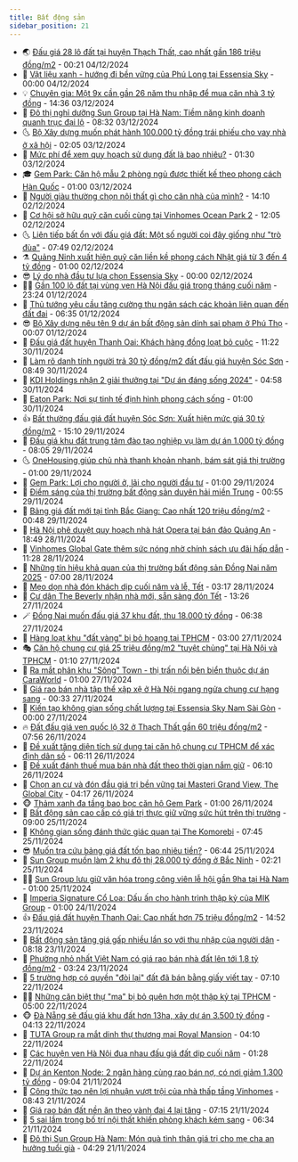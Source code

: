 ```yaml
---
title: Bất động sản
sidebar_position: 21
---
```


<!-- dantri-bat-dong-san:START -->
- 🌏 [Đấu giá 28 lô đất tại huyện Thạch Thất, cao nhất gần 186 triệu đồng/m2](https://dantri.com.vn/bat-dong-san/dau-gia-28-lo-dat-tai-huyen-thach-that-cao-nhat-gan-186-trieu-dongm2-20241204004714843.htm) - 00:21 04/12/2024
- 👹 [Vật liệu xanh - hướng đi bền vững của Phú Long tại Essensia Sky](https://dantri.com.vn/bat-dong-san/vat-lieu-xanh-huong-di-ben-vung-cua-phu-long-tai-essensia-sky-20241203231239829.htm) - 00:00 04/12/2024
- 💡 [Chuyên gia: Một 9x cần gần 26 năm thu nhập để mua căn nhà 3 tỷ đồng](https://dantri.com.vn/bat-dong-san/chuyen-gia-mot-9x-can-gan-26-nam-thu-nhap-de-mua-can-nha-3-ty-dong-20241203174609964.htm) - 14:36 03/12/2024
- 🌋 [Đô thị nghỉ dưỡng Sun Group tại Hà Nam: Tiềm năng kinh doanh quanh trục đại lộ](https://dantri.com.vn/bat-dong-san/do-thi-nghi-duong-sun-group-tai-ha-nam-tiem-nang-kinh-doanh-quanh-truc-dai-lo-20241203151908877.htm) - 08:32 03/12/2024
- 🌜 [Bộ Xây dựng muốn phát hành 100.000 tỷ đồng trái phiếu cho vay nhà ở xã hội](https://dantri.com.vn/bat-dong-san/bo-xay-dung-muon-phat-hanh-100000-ty-dong-trai-phieu-cho-vay-nha-o-xa-hoi-20241203012455969.htm) - 02:05 03/12/2024
- 💃 [Mức phí để xem quy hoạch sử dụng đất là bao nhiêu?](https://dantri.com.vn/bat-dong-san/muc-phi-de-xem-quy-hoach-su-dung-dat-la-bao-nhieu-20241126135718202.htm) - 01:30 03/12/2024
- 🎓 [Gem Park: Căn hộ mẫu 2 phòng ngủ được thiết kế theo phong cách Hàn Quốc](https://dantri.com.vn/bat-dong-san/gem-park-can-ho-mau-2-phong-ngu-duoc-thiet-ke-theo-phong-cach-han-quoc-20241202225059653.htm) - 01:00 03/12/2024
- 🌝 [Người giàu thường chọn nội thất gì cho căn nhà của mình?](https://dantri.com.vn/bat-dong-san/nguoi-giau-thuong-chon-noi-that-gi-cho-can-nha-cua-minh-20241202142212048.htm) - 14:10 02/12/2024
- 🧐 [Cơ hội sở hữu quỹ căn cuối cùng tại Vinhomes Ocean Park 2](https://dantri.com.vn/bat-dong-san/co-hoi-so-huu-quy-can-cuoi-cung-tai-vinhomes-ocean-park-2-20241202185544843.htm) - 12:05 02/12/2024
- 🌜 [Liên tiếp bất ổn với đấu giá đất: Một số người coi đây giống như &quot;trò đùa&quot;](https://dantri.com.vn/bat-dong-san/lien-tiep-bat-on-voi-dau-gia-dat-mot-so-nguoi-coi-day-giong-nhu-tro-dua-20241202121855347.htm) - 07:49 02/12/2024
- ⚗️ [Quảng Ninh xuất hiện quỹ căn liền kề phong cách Nhật giá từ 3 đến 4 tỷ đồng](https://dantri.com.vn/bat-dong-san/quang-ninh-xuat-hien-quy-can-lien-ke-phong-cach-nhat-gia-tu-3-den-4-ty-dong-20241130205327418.htm) - 01:00 02/12/2024
- 😎 [Lý do nhà đầu tư lựa chọn Essensia Sky](https://dantri.com.vn/bat-dong-san/ly-do-nha-dau-tu-lua-chon-essensia-sky-20241202070011591.htm) - 00:00 02/12/2024
- 🧑‍🏫 [Gần 100 lô đất tại vùng ven Hà Nội đấu giá trong tháng cuối năm](https://dantri.com.vn/bat-dong-san/gan-100-lo-dat-tai-vung-ven-ha-noi-dau-gia-trong-thang-cuoi-nam-20241202021201317.htm) - 23:24 01/12/2024
- 💪 [Thủ tướng yêu cầu tăng cường thu ngân sách các khoản liên quan đến đất đai](https://dantri.com.vn/bat-dong-san/thu-tuong-yeu-cau-tang-cuong-thu-ngan-sach-cac-khoan-lien-quan-den-dat-dai-20241130223344045.htm) - 06:35 01/12/2024
- 😎 [Bộ Xây dựng nêu tên 9 dự án bất động sản dính sai phạm ở Phú Thọ](https://dantri.com.vn/bat-dong-san/bo-xay-dung-neu-ten-9-du-an-bat-dong-san-dinh-sai-pham-o-phu-tho-20241130235559423.htm) - 00:07 01/12/2024
- 🧠 [Đấu giá đất huyện Thanh Oai: Khách hàng đồng loạt bỏ cuộc](https://dantri.com.vn/bat-dong-san/dau-gia-dat-huyen-thanh-oai-khach-hang-dong-loat-bo-cuoc-20241130174016458.htm) - 11:22 30/11/2024
- 🧰 [Làm rõ danh tính người trả 30 tỷ đồng/m2 đất đấu giá huyện Sóc Sơn](https://dantri.com.vn/bat-dong-san/lam-ro-danh-tinh-nguoi-tra-30-ty-dongm2-dat-dau-gia-huyen-soc-son-20241130154539064.htm) - 08:49 30/11/2024
- 🤩 [KDI Holdings nhận 2 giải thưởng tại &quot;Dự án đáng sống 2024&quot;](https://dantri.com.vn/bat-dong-san/kdi-holdings-nhan-2-giai-thuong-tai-du-an-dang-song-2024-20241130115746473.htm) - 04:58 30/11/2024
- 🦆 [Eaton Park: Nơi sự tinh tế định hình phong cách sống](https://dantri.com.vn/bat-dong-san/eaton-park-noi-su-tinh-te-dinh-hinh-phong-cach-song-20241128153631856.htm) - 01:00 30/11/2024
- 👍 [Bất thường đấu giá đất huyện Sóc Sơn: Xuất hiện mức giá 30 tỷ đồng/m2](https://dantri.com.vn/bat-dong-san/bat-thuong-dau-gia-dat-huyen-soc-son-xuat-hien-muc-gia-30-ty-dongm2-20241129220712694.htm) - 15:10 29/11/2024
- 🙉 [Đấu giá khu đất trung tâm đào tạo nghiệp vụ làm dự án 1.000 tỷ đồng](https://dantri.com.vn/bat-dong-san/dau-gia-khu-dat-trung-tam-dao-tao-nghiep-vu-lam-du-an-1000-ty-dong-20241128105955417.htm) - 08:05 29/11/2024
- 🌜 [OneHousing giúp chủ nhà thanh khoản nhanh, bám sát giá thị trường](https://dantri.com.vn/bat-dong-san/onehousing-giup-chu-nha-thanh-khoan-nhanh-bam-sat-gia-thi-truong-20241128214929788.htm) - 01:00 29/11/2024
- 🌋 [Gem Park: Lợi cho người ở, lãi cho người đầu tư](https://dantri.com.vn/bat-dong-san/gem-park-loi-cho-nguoi-o-lai-cho-nguoi-dau-tu-20241128213823365.htm) - 01:00 29/11/2024
- 🥰 [Điểm sáng của thị trường bất động sản duyên hải miền Trung](https://dantri.com.vn/bat-dong-san/diem-sang-cua-thi-truong-bat-dong-san-duyen-hai-mien-trung-20241125165450979.htm) - 00:55 29/11/2024
- 💯 [Bảng giá đất mới tại tỉnh Bắc Giang: Cao nhất 120 triệu đồng/m2](https://dantri.com.vn/bat-dong-san/bang-gia-dat-moi-tai-tinh-bac-giang-cao-nhat-120-trieu-dongm2-20241129013939944.htm) - 00:48 29/11/2024
- 🤩 [Hà Nội phê duyệt quy hoạch nhà hát Opera tại bán đảo Quảng An](https://dantri.com.vn/bat-dong-san/ha-noi-phe-duyet-quy-hoach-nha-hat-opera-tai-ban-dao-quang-an-20241128125351852.htm) - 18:49 28/11/2024
- 💄 [Vinhomes Global Gate thêm sức nóng nhờ chính sách ưu đãi hấp dẫn](https://dantri.com.vn/bat-dong-san/vinhomes-global-gate-them-suc-nong-nho-chinh-sach-uu-dai-hap-dan-20241128180753315.htm) - 11:28 28/11/2024
- 🦍 [Những tín hiệu khả quan của thị trường bất động sản Đồng Nai năm 2025](https://dantri.com.vn/bat-dong-san/nhung-tin-hieu-kha-quan-cua-thi-truong-bat-dong-san-dong-nai-nam-2025-20241128124048322.htm) - 07:00 28/11/2024
- 🎡 [Mẹo dọn nhà đón khách dịp cuối năm và lễ, Tết](https://dantri.com.vn/bat-dong-san/meo-don-nha-don-khach-dip-cuoi-nam-va-le-tet-20241128094125753.htm) - 03:17 28/11/2024
- 🐎 [Cư dân The Beverly nhận nhà mới, sẵn sàng đón Tết](https://dantri.com.vn/bat-dong-san/cu-dan-the-beverly-nhan-nha-moi-san-sang-don-tet-20241127195521632.htm) - 13:26 27/11/2024
- 🪄 [Đồng Nai muốn đấu giá 37 khu đất, thu 18.000 tỷ đồng](https://dantri.com.vn/bat-dong-san/dong-nai-muon-dau-gia-37-khu-dat-thu-18000-ty-dong-20241127102034274.htm) - 06:38 27/11/2024
- 💼 [Hàng loạt khu &quot;đất vàng&quot; bị bỏ hoang tại TPHCM](https://dantri.com.vn/bat-dong-san/hang-loat-khu-dat-vang-bi-bo-hoang-tai-tphcm-20241116222227542.htm) - 03:00 27/11/2024
- 🎭 [Căn hộ chung cư giá 25 triệu đồng/m2 &quot;tuyệt chủng&quot; tại Hà Nội và TPHCM](https://dantri.com.vn/bat-dong-san/can-ho-chung-cu-gia-25-trieu-dongm2-tuyet-chung-tai-ha-noi-va-tphcm-20241126020302836.htm) - 01:10 27/11/2024
- 🐻 [Ra mắt phân khu &quot;Sông&quot; Town - thị trấn nổi bên biển thuộc dự án CaraWorld](https://dantri.com.vn/bat-dong-san/ra-mat-phan-khu-song-town-thi-tran-noi-ben-bien-thuoc-du-an-caraworld-20241126215918183.htm) - 01:00 27/11/2024
- 💃 [Giá rao bán nhà tập thể xập xệ ở Hà Nội ngang ngửa chung cư hạng sang](https://dantri.com.vn/bat-dong-san/gia-rao-ban-nha-tap-the-xap-xe-o-ha-noi-ngang-ngua-chung-cu-hang-sang-20241127032925784.htm) - 00:33 27/11/2024
- 🦣 [Kiến tạo không gian sống chất lượng tại Essensia Sky Nam Sài Gòn](https://dantri.com.vn/bat-dong-san/kien-tao-khong-gian-song-chat-luong-tai-essensia-sky-nam-sai-gon-20241126195926541.htm) - 00:00 27/11/2024
- 🔥 [Đất đấu giá ven quốc lộ 32 ở Thạch Thất gần 60 triệu đồng/m2](https://dantri.com.vn/bat-dong-san/dat-dau-gia-ven-quoc-lo-32-o-thach-that-gan-60-trieu-dongm2-20241126133816979.htm) - 07:56 26/11/2024
- 🤩 [Đề xuất tăng diện tích sử dụng tại căn hộ chung cư TPHCM để xác định dân số](https://dantri.com.vn/bat-dong-san/de-xuat-tang-dien-tich-su-dung-tai-can-ho-chung-cu-tphcm-de-xac-dinh-dan-so-20241126122732696.htm) - 06:11 26/11/2024
- 🥳 [Đề xuất đánh thuế mua bán nhà đất theo thời gian nắm giữ](https://dantri.com.vn/bat-dong-san/de-xuat-danh-thue-mua-ban-nha-dat-theo-thoi-gian-nam-giu-20241125233208373.htm) - 06:10 26/11/2024
- 🤗 [Chọn an cư và đón đầu giá trị bền vững tại Masteri Grand View, The Global City](https://dantri.com.vn/bat-dong-san/chon-an-cu-va-don-dau-gia-tri-ben-vung-tai-masteri-grand-view-the-global-city-20241126110610140.htm) - 04:17 26/11/2024
- 🐵 [Thảm xanh đa tầng bao bọc căn hộ Gem Park](https://dantri.com.vn/bat-dong-san/tham-xanh-da-tang-bao-boc-can-ho-gem-park-20241125110351672.htm) - 01:00 26/11/2024
- 🤖 [Bất động sản cao cấp có giá trị thực giữ vững sức hút trên thị trường](https://dantri.com.vn/bat-dong-san/bat-dong-san-cao-cap-co-gia-tri-thuc-giu-vung-suc-hut-tren-thi-truong-20241125151327372.htm) - 09:00 25/11/2024
- 👺 [Không gian sống đánh thức giác quan tại The Komorebi](https://dantri.com.vn/bat-dong-san/khong-gian-song-danh-thuc-giac-quan-tai-the-komorebi-20241125141834980.htm) - 07:45 25/11/2024
- 😎 [Muốn tra cứu bảng giá đất tốn bao nhiêu tiền?](https://dantri.com.vn/bat-dong-san/muon-tra-cuu-bang-gia-dat-ton-bao-nhieu-tien-20241125101140534.htm) - 06:44 25/11/2024
- 🤠 [Sun Group muốn làm 2 khu đô thị 28.000 tỷ đồng ở Bắc Ninh](https://dantri.com.vn/bat-dong-san/sun-group-muon-lam-2-khu-do-thi-28000-ty-dong-o-bac-ninh-20241124164440127.htm) - 02:21 25/11/2024
- 👨‍🏫 [Sun Group lưu giữ văn hóa trong công viên lễ hội gần 9ha tại Hà Nam](https://dantri.com.vn/bat-dong-san/sun-group-luu-giu-van-hoa-trong-cong-vien-le-hoi-gan-9ha-tai-ha-nam-20241124231722728.htm) - 01:00 25/11/2024
- 🧰 [Imperia Signature Cổ Loa: Dấu ấn cho hành trình thập kỷ của MIK Group](https://dantri.com.vn/bat-dong-san/imperia-signature-co-loa-dau-an-cho-hanh-trinh-thap-ky-cua-mik-group-20241123180735910.htm) - 01:00 24/11/2024
- 👍 [Đấu giá đất huyện Thanh Oai: Cao nhất hơn 75 triệu đồng/m2](https://dantri.com.vn/bat-dong-san/dau-gia-dat-huyen-thanh-oai-cao-nhat-hon-75-trieu-dongm2-20241123194731450.htm) - 14:52 23/11/2024
- 🌈 [Bất động sản tăng giá gấp nhiều lần so với thu nhập của người dân](https://dantri.com.vn/bat-dong-san/bat-dong-san-tang-gia-gap-nhieu-lan-so-voi-thu-nhap-cua-nguoi-dan-20241123145956389.htm) - 08:18 23/11/2024
- 🐲 [Phường nhỏ nhất Việt Nam có giá rao bán nhà đất lên tới 1,8 tỷ đồng/m2](https://dantri.com.vn/bat-dong-san/phuong-nho-nhat-viet-nam-co-gia-rao-ban-nha-dat-len-toi-18-ty-dongm2-20241122155210699.htm) - 03:24 23/11/2024
- 💄 [5 trường hợp có quyền &quot;đòi lại&quot; đất đã bán bằng giấy viết tay](https://dantri.com.vn/bat-dong-san/5-truong-hop-co-quyen-doi-lai-dat-da-ban-bang-giay-viet-tay-20241122101100722.htm) - 07:10 22/11/2024
- 👨‍🏫 [Những căn biệt thự &quot;ma&quot; bị bỏ quên hơn một thập kỷ tại TPHCM](https://dantri.com.vn/bat-dong-san/nhung-can-biet-thu-ma-bi-bo-quen-hon-mot-thap-ky-tai-tphcm-20241120194209639.htm) - 05:00 22/11/2024
- 🐵 [Đà Nẵng sẽ đấu giá khu đất hơn 13ha, xây dự án 3.500 tỷ đồng](https://dantri.com.vn/bat-dong-san/da-nang-se-dau-gia-khu-dat-hon-13ha-xay-du-an-3500-ty-dong-20241118145539687.htm) - 04:13 22/11/2024
- 🎉 [TUTA Group ra mắt dinh thự thương mại Royal Mansion](https://dantri.com.vn/bat-dong-san/tuta-group-ra-mat-dinh-thu-thuong-mai-royal-mansion-20241122105310347.htm) - 04:10 22/11/2024
- 💫 [Các huyện ven Hà Nội đua nhau đấu giá đất dịp cuối năm](https://dantri.com.vn/bat-dong-san/cac-huyen-ven-ha-noi-dua-nhau-dau-gia-dat-dip-cuoi-nam-20241122021133906.htm) - 01:28 22/11/2024
- 🦄 [Dự án Kenton Node: 2 ngân hàng cùng rao bán nợ, có nơi giảm 1.300 tỷ đồng](https://dantri.com.vn/bat-dong-san/du-an-kenton-node-2-ngan-hang-cung-rao-ban-no-co-noi-giam-1300-ty-dong-20241121080919677.htm) - 09:04 21/11/2024
- 🌮 [Công thức tạo nên lợi nhuận vượt trội của nhà thấp tầng Vinhomes](https://dantri.com.vn/bat-dong-san/cong-thuc-tao-nen-loi-nhuan-vuot-troi-cua-nha-thap-tang-vinhomes-20241121150210919.htm) - 08:43 21/11/2024
- 💯 [Giá rao bán đất nền ăn theo vành đai 4 lại tăng](https://dantri.com.vn/bat-dong-san/gia-rao-ban-dat-nen-an-theo-vanh-dai-4-lai-tang-20241121023104956.htm) - 07:15 21/11/2024
- 🌊 [5 sai lầm trong bố trí nội thất khiến phòng khách kém sang](https://dantri.com.vn/bat-dong-san/5-sai-lam-trong-bo-tri-noi-that-khien-phong-khach-kem-sang-20241120163453296.htm) - 06:34 21/11/2024
- 🤖 [Đô thị Sun Group Hà Nam: Món quà tình thân giá trị cho mẹ cha an hưởng tuổi già](https://dantri.com.vn/bat-dong-san/do-thi-sun-group-ha-nam-mon-qua-tinh-than-gia-tri-cho-me-cha-an-huong-tuoi-gia-20241121112356371.htm) - 04:29 21/11/2024<!-- dantri-bat-dong-san:END -->
